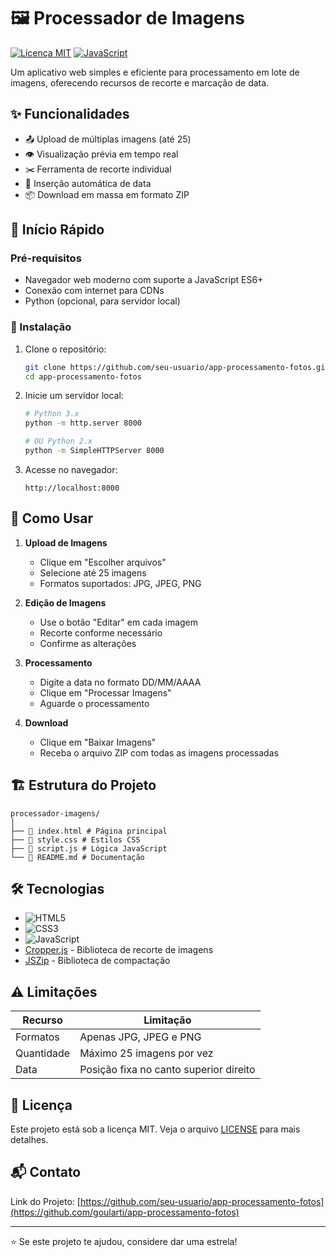 # 🖼️ Processador de Imagens

[![Licença MIT](https://img.shields.io/badge/license-MIT-blue.svg)](LICENSE)
[![JavaScript](https://img.shields.io/badge/JavaScript-ES6+-yellow.svg)](https://www.javascript.com/)

Um aplicativo web simples e eficiente para processamento em lote de imagens, oferecendo recursos de recorte e marcação de data.

## ✨ Funcionalidades

- 📤 Upload de múltiplas imagens (até 25)
- 👁️ Visualização prévia em tempo real
- ✂️ Ferramenta de recorte individual
- 📅 Inserção automática de data
- 📦 Download em massa em formato ZIP

## 🚀 Início Rápido

### Pré-requisitos

- Navegador web moderno com suporte a JavaScript ES6+
- Conexão com internet para CDNs
- Python (opcional, para servidor local)

### 🔧 Instalação

1. Clone o repositório:
   ```bash
   git clone https://github.com/seu-usuario/app-processamento-fotos.git
   cd app-processamento-fotos
   ```

2. Inicie um servidor local:
   ```bash
   # Python 3.x
   python -m http.server 8000

   # OU Python 2.x
   python -m SimpleHTTPServer 8000
   ```

3. Acesse no navegador:
   ```
   http://localhost:8000
   ```

## 📖 Como Usar

1. **Upload de Imagens**
   - Clique em "Escolher arquivos"
   - Selecione até 25 imagens
   - Formatos suportados: JPG, JPEG, PNG

2. **Edição de Imagens**
   - Use o botão "Editar" em cada imagem
   - Recorte conforme necessário
   - Confirme as alterações

3. **Processamento**
   - Digite a data no formato DD/MM/AAAA
   - Clique em "Processar Imagens"
   - Aguarde o processamento

4. **Download**
   - Clique em "Baixar Imagens"
   - Receba o arquivo ZIP com todas as imagens processadas

## 🏗️ Estrutura do Projeto
```
processador-imagens/
│
├── 📄 index.html # Página principal
├── 🎨 style.css # Estilos CSS
├── 🔧 script.js # Lógica JavaScript
└── 📝 README.md # Documentação
```


## 🛠️ Tecnologias

- ![HTML5](https://img.shields.io/badge/HTML5-E34F26?style=flat&logo=html5&logoColor=white)
- ![CSS3](https://img.shields.io/badge/CSS3-1572B6?style=flat&logo=css3&logoColor=white)
- ![JavaScript](https://img.shields.io/badge/JavaScript-F7DF1E?style=flat&logo=javascript&logoColor=black)
- [Cropper.js](https://fengyuanchen.github.io/cropperjs/) - Biblioteca de recorte de imagens
- [JSZip](https://stuk.github.io/jszip/) - Biblioteca de compactação

## ⚠️ Limitações

| Recurso | Limitação |
|---------|-----------|
| Formatos | Apenas JPG, JPEG e PNG |
| Quantidade | Máximo 25 imagens por vez |
| Data | Posição fixa no canto superior direito |

## 📝 Licença

Este projeto está sob a licença MIT. Veja o arquivo [LICENSE](LICENSE) para mais detalhes.

## 📬 Contato

Link do Projeto: [https://github.com/seu-usuario/app-processamento-fotos](https://github.com/goularti/app-processamento-fotos)

---

⭐️ Se este projeto te ajudou, considere dar uma estrela!